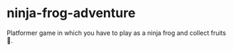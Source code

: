 # ninja-frog-adventure
Platformer game in which you have to play as a ninja frog and collect fruits 🍎.
